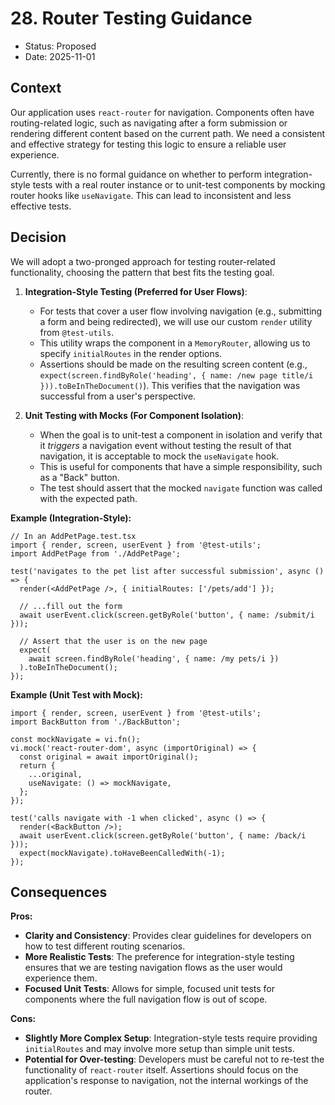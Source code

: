 # 28. Router Testing Guidance

- Status: Proposed
- Date: 2025-11-01

## Context

Our application uses `react-router` for navigation. Components often have routing-related logic, such as navigating after a form submission or rendering different content based on the current path. We need a consistent and effective strategy for testing this logic to ensure a reliable user experience.

Currently, there is no formal guidance on whether to perform integration-style tests with a real router instance or to unit-test components by mocking router hooks like `useNavigate`. This can lead to inconsistent and less effective tests.

## Decision

We will adopt a two-pronged approach for testing router-related functionality, choosing the pattern that best fits the testing goal.

1.  **Integration-Style Testing (Preferred for User Flows)**:
    - For tests that cover a user flow involving navigation (e.g., submitting a form and being redirected), we will use our custom `render` utility from `@test-utils`.
    - This utility wraps the component in a `MemoryRouter`, allowing us to specify `initialRoutes` in the render options.
    - Assertions should be made on the resulting screen content (e.g., `expect(screen.findByRole('heading', { name: /new page title/i })).toBeInTheDocument()`). This verifies that the navigation was successful from a user's perspective.

2.  **Unit Testing with Mocks (For Component Isolation)**:
    - When the goal is to unit-test a component in isolation and verify that it _triggers_ a navigation event without testing the result of that navigation, it is acceptable to mock the `useNavigate` hook.
    - This is useful for components that have a simple responsibility, such as a "Back" button.
    - The test should assert that the mocked `navigate` function was called with the expected path.

**Example (Integration-Style):**

```tsx
// In an AddPetPage.test.tsx
import { render, screen, userEvent } from '@test-utils';
import AddPetPage from './AddPetPage';

test('navigates to the pet list after successful submission', async () => {
  render(<AddPetPage />, { initialRoutes: ['/pets/add'] });

  // ...fill out the form
  await userEvent.click(screen.getByRole('button', { name: /submit/i }));

  // Assert that the user is on the new page
  expect(
    await screen.findByRole('heading', { name: /my pets/i })
  ).toBeInTheDocument();
});
```

**Example (Unit Test with Mock):**

```tsx
import { render, screen, userEvent } from '@test-utils';
import BackButton from './BackButton';

const mockNavigate = vi.fn();
vi.mock('react-router-dom', async (importOriginal) => {
  const original = await importOriginal();
  return {
    ...original,
    useNavigate: () => mockNavigate,
  };
});

test('calls navigate with -1 when clicked', async () => {
  render(<BackButton />);
  await userEvent.click(screen.getByRole('button', { name: /back/i }));
  expect(mockNavigate).toHaveBeenCalledWith(-1);
});
```

## Consequences

**Pros:**

- **Clarity and Consistency**: Provides clear guidelines for developers on how to test different routing scenarios.
- **More Realistic Tests**: The preference for integration-style testing ensures that we are testing navigation flows as the user would experience them.
- **Focused Unit Tests**: Allows for simple, focused unit tests for components where the full navigation flow is out of scope.

**Cons:**

- **Slightly More Complex Setup**: Integration-style tests require providing `initialRoutes` and may involve more setup than simple unit tests.
- **Potential for Over-testing**: Developers must be careful not to re-test the functionality of `react-router` itself. Assertions should focus on the application's response to navigation, not the internal workings of the router.
